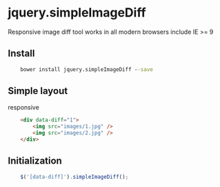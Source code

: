 # jquery.simpleImageDiff

Responsive image diff tool
works in all modern browsers include IE >= 9
 
## Install
```cmd
    bower install jquery.simpleImageDiff --save
```
 
## Simple layout
responsive
<br/>
```html
    <div data-diff="1">
        <img src="images/1.jpg" />
        <img src="images/2.jpg" />
    </div> 
```

## Initialization
```js
    $('[data-diff]').simpleImageDiff();
```